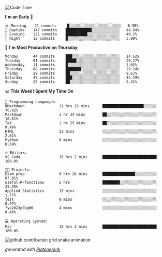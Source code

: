 <!--START_SECTION:waka-->
![Code Time](http://img.shields.io/badge/Code%20Time-109%20hrs%2034%20mins-blue)

**I'm an Early 🐤** 

```text
🌞 Morning    21 commits     █░░░░░░░░░░░░░░░░░░░░░░░░   6.98% 
🌆 Daytime    147 commits    ████████████░░░░░░░░░░░░░   48.84% 
🌃 Evening    121 commits    ██████████░░░░░░░░░░░░░░░   40.2% 
🌙 Night      12 commits     █░░░░░░░░░░░░░░░░░░░░░░░░   3.99%

```
📅 **I'm Most Productive on Thursday** 

```text
Monday       44 commits     ███░░░░░░░░░░░░░░░░░░░░░░   14.62% 
Tuesday      61 commits     █████░░░░░░░░░░░░░░░░░░░░   20.27% 
Wednesday    11 commits     █░░░░░░░░░░░░░░░░░░░░░░░░   3.65% 
Thursday     88 commits     ███████░░░░░░░░░░░░░░░░░░   29.24% 
Friday       29 commits     ██░░░░░░░░░░░░░░░░░░░░░░░   9.63% 
Saturday     43 commits     ███░░░░░░░░░░░░░░░░░░░░░░   14.29% 
Sunday       25 commits     ██░░░░░░░░░░░░░░░░░░░░░░░   8.31%

```


📊 **This Week I Spent My Time On** 

```text
💬 Programming Languages: 
RMarkdown                11 hrs 29 mins      ███████████████████░░░░░░   76.42% 
Markdown                 1 hr 34 mins        ██░░░░░░░░░░░░░░░░░░░░░░░   10.51% 
TeX                      1 hr 25 mins        ██░░░░░░░░░░░░░░░░░░░░░░░   9.48% 
HTML                     23 mins             ░░░░░░░░░░░░░░░░░░░░░░░░░   2.61% 
Python                   6 mins              ░░░░░░░░░░░░░░░░░░░░░░░░░   0.69%

🔥 Editors: 
VS Code                  15 hrs 2 mins       █████████████████████████   100.0%

🐱‍💻 Projects: 
Exam prep                9 hrs 28 mins       ███████████████░░░░░░░░░░   63.01% 
useful-R-functions       5 hrs               ████████░░░░░░░░░░░░░░░░░   33.35% 
Applied Statistics       15 mins             ░░░░░░░░░░░░░░░░░░░░░░░░░   1.77% 
test                     8 mins              ░░░░░░░░░░░░░░░░░░░░░░░░░   0.97% 
fyp2022p01g06            4 mins              ░░░░░░░░░░░░░░░░░░░░░░░░░   0.46%

💻 Operating System: 
Mac                      15 hrs 2 mins       █████████████████████████   100.0%

```


<!--END_SECTION:waka-->


<!--Snake Game-->
![github contribution grid snake animation](https://raw.githubusercontent.com/viggo-gascou/viggo-gascou/output/github-contribution-grid-snake.svg)

_generated with [Platane/snk](https://github.com/Platane/snk)_
<!--Snake Game-->


